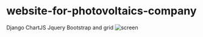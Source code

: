 # website-for-photovoltaics-company
Django ChartJS Jquery Bootstrap and grid 
![screen](https://imgur.com/a/MfSI9l2)
